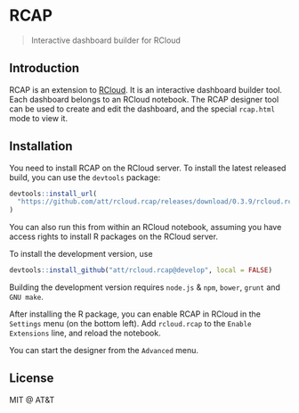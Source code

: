 
# RCAP

> Interactive dashboard builder for RCloud

## Introduction

RCAP is an extension to [RCloud](https://github.com/att/rcloud#readme). It
is an interactive dashboard builder tool. Each dashboard belongs to an
RCloud notebook. The RCAP designer tool can be used to create and edit
the dashboard, and the special `rcap.html` mode to view it.

## Installation

You need to install RCAP on the RCloud server. To install the latest
released build, you can use the `devtools` package:
```r
devtools::install_url(
  "https://github.com/att/rcloud.rcap/releases/download/0.3.9/rcloud.rcap_0.3.9.tar.gz"
)
```
You can also run this from within an RCloud notebook, assuming you have
access rights to install R packages on the RCloud server.

To install the development version, use
```r
devtools::install_github("att/rcloud.rcap@develop", local = FALSE)
```

Building the development version requires `node.js` & `npm`, `bower`,
`grunt` and `GNU make`.

After installing the R package, you can enable RCAP in RCloud in the
`Settings` menu (on the bottom left). Add `rcloud.rcap` to the
`Enable Extensions` line, and reload the notebook.

You can start the designer from the `Advanced` menu.

## License

MIT @ AT&T
